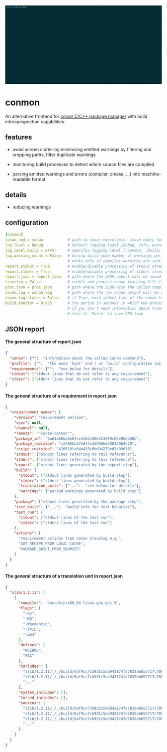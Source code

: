 <p align="center">
  <img src="demo.gif" alt="" />
</p>

# conmon

An alternative frontend for [conan C/C++ package manager](https://github.com/conan-io/conan) with build introspespection capabilities.

## features

* avoid screen clutter by minimizing emitted warnings by filtering and cropping paths, filter duplicate warnings

* monitoring build processes to detect which source files are compiled

* parsing emitted warnings and errors (compiler, cmake, ...) into machine-readable format

## details

* reducing warnings

## configuration

```yaml
[conmon]
conan_cmd = conan           # path to conan executable, leave empty for auto-detection
log.level = debug           # default logging level [debug, info, warning, error, critical]
log.level.build = error     # specific logging level [.conmon, .build, .proc, .conan]
log.warning_count = False   # during build show number of warnings per translation unit
                            # works only if compiler warnings are sent to stdout
report.stdout = True        # enable/disable processing of stdout stream
report.stderr = True        # enable/disable processing of stderr stream
report.json = report.json   # path where the JSON report will be saved
tracelog = False            # enable and process conan tracelog file (see CONAN_TRACELOG_FILE)
proc.json = proc.json       # path where the JSON with the called compiler processes will be saved
conan.log = conan.log       # path where the raw conan output will be saved
conan.log.states = False    # if True, each stdout line of the conan log file will be prepended with the state name
build.monitor = 0.025       # the period in seconds in which new processes are detected
                            # if you don't need information about translation units you can set
                            # this to 'False' to save CPU time
```

## JSON report

#### The general structure of report.json
```json
{
  "conan": {"":  "information about the called conan command"},
  "profile": {"":  "the used 'host' and / or 'build' configuration (as specified by a profile)"},
  "requirements": {"":  "see below for details"},
  "stdout": ["stdout lines that do not refer to any requirement"],
  "stderr": ["stderr lines that do not refer to any requirement"]
}
```

#### The general structure of a requirement in report.json
```json
{
  "<requirement name>": {
    "version": "requirement version",
    "user": null,
    "channel": null,
    "remote": "'conan-center'",
    "package_id": "5a61a86bb3e07ce4262c80e1510f9c05e9b6d48b",
    "package_revision": "c2395bb37e84fe3d496b678814964b20",
    "recipe_revision": "416618fa04d433c6bd94279ed2e93638",
    "stdout": ["stdout lines referring to this reference"],
    "stderr": ["stderr lines referring to this reference"],
    "export": ["stdout lines generated by the export step"],
    "build": {
      "stdout": ["stdout lines generated by build step"],
      "stderr": ["stderr lines generated by build step"],
      "translation_units": {"...":  "see below for details"},
      "warnings": ["parsed warnings generated by build step"]
    },
    "package": ["stdout lines generated by the package step"],
    "test_build": {"...":  "build info for test binaries"},
    "test_run": {
      "stdout": ["stdout lines of the test run"],
      "stderr": ["stderr lines of the test run"]
    },
    "actions": [
      "requirement actions from conan tracelog e.g.",
      "GOT_RECIPE_FROM_LOCAL_CACHE",
      "PACKAGE_BUILT_FROM_SOURCES"
    ]
  }
}
```

#### The general structure of a translation unit in report.json
```json
{
  "zlib/1.2.11": [
    {
      "compiler": "/usr/bin/x86_64-linux-gnu-gcc-9",
      "flags": [
        "-O3",
        "-MD",
        "-Wpedantic",
        "-fPIC",
        "-m64"
      ],
      "defines": [
        "NDEBUG",
        "PIC"
      ],
      "includes": [
        "zlib/1.2.11/_/_/build/6af9cc7cb931c5ad942174fd7838eb655717c709/build_subfolder",
        "zlib/1.2.11/_/_/build/6af9cc7cb931c5ad942174fd7838eb655717c709/source_subfolder",
        "..."
      ],
      "system_includes": [],
      "forced_includes": [],
      "sources": [
        "zlib/1.2.11/_/_/build/6af9cc7cb931c5ad942174fd7838eb655717c709/source_subfolder/adler32.c",
        "zlib/1.2.11/_/_/build/6af9cc7cb931c5ad942174fd7838eb655717c709/source_subfolder/compress.c",
        "zlib/1.2.11/_/_/build/6af9cc7cb931c5ad942174fd7838eb655717c709/source_subfolder/crc32.c",
        "..."
      ]
    }
  ]
}
```